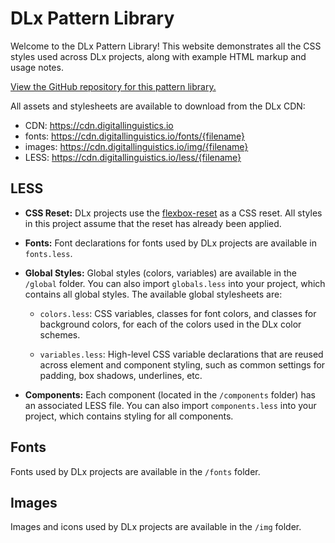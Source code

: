 # DLx Pattern Library

Welcome to the DLx Pattern Library! This website demonstrates all the CSS styles used across DLx projects, along with example HTML markup and usage notes.

[View the GitHub repository for this pattern library.][2]

All assets and stylesheets are available to download from the DLx CDN:

* CDN: https://cdn.digitallinguistics.io
* fonts: https://cdn.digitallinguistics.io/fonts/{filename}
* images: https://cdn.digitallinguistics.io/img/{filename}
* LESS: https://cdn.digitallinguistics.io/less/{filename}

## LESS

* **CSS Reset:** DLx projects use the [flexbox-reset][1] as a CSS reset. All styles in this project assume that the reset has already been applied.

* **Fonts:** Font declarations for fonts used by DLx projects are available in `fonts.less`.

* **Global Styles:** Global styles (colors, variables) are available in the `/global` folder. You can also import `globals.less` into your project, which contains all global styles. The available global stylesheets are:

    - `colors.less`: CSS variables, classes for font colors, and classes for background colors, for each of the colors used in the DLx color schemes.

    - `variables.less`: High-level CSS variable declarations that are reused across element and component styling, such as common settings for padding, box shadows, underlines, etc.

* **Components:** Each component (located in the `/components` folder) has an associated LESS file. You can also import `components.less` into your project, which contains styling for all components.

## Fonts

Fonts used by DLx projects are available in the `/fonts` folder.

## Images

Images and icons used by DLx projects are available in the `/img` folder.

[1]: https://www.npmjs.com/package/flexbox-reset
[2]: https://github.com/digitallinguistics/styles
